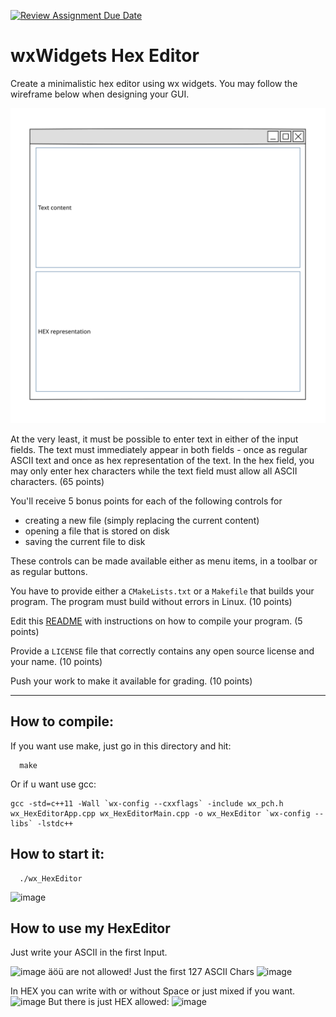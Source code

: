 [![Review Assignment Due Date](https://classroom.github.com/assets/deadline-readme-button-24ddc0f5d75046c5622901739e7c5dd533143b0c8e959d652212380cedb1ea36.svg)](https://classroom.github.com/a/6Ej9jvLk)
# wxWidgets Hex Editor

Create a minimalistic hex editor using wx widgets.
You may follow the wireframe below when designing your GUI.

![wireframe](images/hex_editor.svg)

At the very least, it must be possible to enter text in either of the input
fields. The text must immediately appear in both fields - once as regular
ASCII text and once as hex representation of the text.
In the hex field, you may only enter hex characters while the text field
must allow all ASCII characters. (65 points)

You'll receive 5 bonus points for each of the following controls for
* creating a new file (simply replacing the current content)
* opening a file that is stored on disk
* saving the current file to disk

These controls can be made available either as menu items, in a toolbar or
as regular buttons.

You have to provide either a `CMakeLists.txt` or a `Makefile` that builds
your program. The program must build without errors in Linux. (10 points)

Edit this [README](README.md) with instructions on how to compile your program.
(5 points)

Provide a `LICENSE` file that correctly contains any open source license and
your name. (10 points)

Push your work to make it available for grading. (10 points)

---
## How to compile:
If you want use make, just go in this directory and hit:
```shell
  make
```


Or if u want use gcc:
```shell 
gcc -std=c++11 -Wall `wx-config --cxxflags` -include wx_pch.h wx_HexEditorApp.cpp wx_HexEditorMain.cpp -o wx_HexEditor `wx-config --libs` -lstdc++
```


## How to start it:
```shell
  ./wx_HexEditor
```
![image](https://github.com/HTL-Bulme/wx-hex-editor-qwertz1312/assets/98673193/3dbd9917-2f27-45ed-9109-b529b8bb0fd9)

## How to use my HexEditor

Just write your ASCII in the first Input. 

![image](https://github.com/HTL-Bulme/wx-hex-editor-qwertz1312/assets/98673193/0955c3c4-29f4-47b3-907c-201bd87ad7e5)
äöü are not allowed! Just the first 127 ASCII Chars
![image](https://github.com/HTL-Bulme/wx-hex-editor-qwertz1312/assets/98673193/5ac9d8ef-ea14-4f88-af0f-50eb4369432d)


In HEX you can write with or without Space or just mixed if you want. 
![image](https://github.com/HTL-Bulme/wx-hex-editor-qwertz1312/assets/98673193/43c6c300-c847-4004-a294-569a6b4e30f3)
But there is just HEX allowed: 
![image](https://github.com/HTL-Bulme/wx-hex-editor-qwertz1312/assets/98673193/276f3b85-afb8-49b6-9f89-5f99b2821c71)






